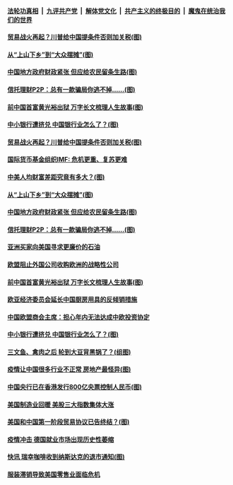 ####  [法轮功真相](../../../../basic/blob/master/README.md?t=06252202) &nbsp;|&nbsp; [九评共产党](../../../../9ping.md/blob/master/README.md?t=06252202) &nbsp;|&nbsp; [解体党文化](../../../../jtdwh.md/blob/master/README.md?t=06252202)  &nbsp;|&nbsp; [共产主义的终极目的](../../../../gczydzjmd.md/blob/master/README.md?t=06252202) &nbsp;|&nbsp; [魔鬼在统治我们的世界](../../../../mgztzwmdsj.md/blob/master/README.md?t=06252202) 

#### [贸易战火再起？川普给中国提条件否则加关税(图)](../pages/p5/937682.md?t=06252202) 

#### [从“上山下乡”到“大众摆摊”(图)](../pages/p5/937620.md?t=06252202) 

#### [中国地方政府财政紧张 但应给农民留条生路(图)](../pages/p5/937593.md?t=06252202) 

#### [信托理财P2P：总有一款骗局你逃不掉……(图)](../pages/p5/937618.md?t=06252202) 

#### [前中国首富黄光裕出狱 万字长文梳理人生故事(图)](../pages/p5/937586.md?t=06252202) 

#### [中小银行遭挤兑 中国银行业怎么了？(图)](../pages/p5/937574.md?t=06252202) 

#### [贸易战火再起？川普给中国提条件否则加关税(图)](../pages/p5/937682.md?t=06252202) 

#### [国际货币基金组织IMF: 危机更重、复苏更难](../pages/p5/937676.md?t=06252202) 

#### [中美人均财富差距究竟有多大？(图)](../pages/p5/937633.md?t=06252202) 

#### [从“上山下乡”到“大众摆摊”(图)](../pages/p5/937620.md?t=06252202) 

#### [中国地方政府财政紧张 但应给农民留条生路(图)](../pages/p5/937593.md?t=06252202) 

#### [信托理财P2P：总有一款骗局你逃不掉……(图)](../pages/p5/937618.md?t=06252202) 

#### [亚洲买家向美国寻求更廉价的石油](../pages/p5/937608.md?t=06252202) 

#### [欧盟阻止外国公司收购欧洲的战略性公司](../pages/p5/937606.md?t=06252202) 

#### [前中国首富黄光裕出狱 万字长文梳理人生故事(图)](../pages/p5/937586.md?t=06252202) 

#### [欧亚经济委员会延长中国厨房用具的反倾销措施](../pages/p5/937582.md?t=06252202) 

#### [中国欧盟商会主席：担心年内无法达成中欧投资协定](../pages/p5/937575.md?t=06252202) 

#### [中小银行遭挤兑 中国银行业怎么了？(图)](../pages/p5/937574.md?t=06252202) 

#### [三文鱼、禽肉之后 轮到大豆背黑锅了？(组图)](../pages/p5/937480.md?t=06252202) 

#### [疫情让中国很多行业不正常 房地产最怪异(图)](../pages/p5/937485.md?t=06252202) 

#### [中国央行已在香港发行800亿央票控制人民币(图)](../pages/p5/937478.md?t=06252202) 

#### [美国制造业回暖 美股三大指数集体大涨](../pages/p5/937475.md?t=06252202) 

#### [美国和中国第一阶段贸易协议已告终结？(图)](../pages/p5/937467.md?t=06252202) 

#### [疫情冲击 德国就业市场出现历史性萎缩](../pages/p5/937462.md?t=06252202) 

#### [快讯 瑞幸咖啡收到纳斯达克的退市通知(图)](../pages/p5/937459.md?t=06252202) 

#### [服装滞销导致美国零售业面临危机](../pages/p5/937458.md?t=06252202) 

